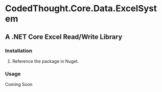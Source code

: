 # CodedThought.Core.Data.ExcelSystem
## A .NET Core Excel Read/Write Library

### Installation

1. Reference the package in Nuget.

### Usage

Coming Soon

